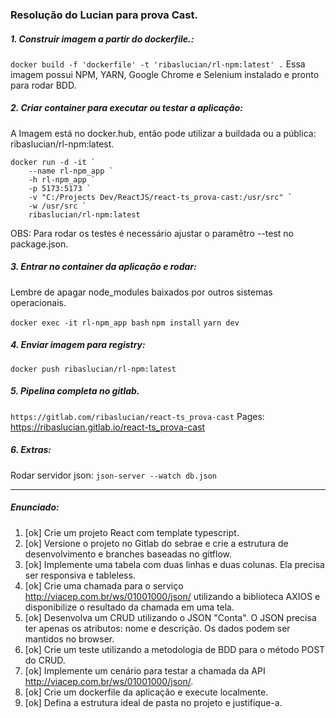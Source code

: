 ### Resolução do Lucian para prova Cast.

##### 1. Construir imagem a partir do dockerfile.:
`docker build -f 'dockerfile' -t 'ribaslucian/rl-npm:latest' .`
Essa imagem possui NPM, YARN, Google Chrome e Selenium instalado e pronto para rodar BDD.

##### 2. Criar container para executar ou testar a aplicação:
A Imagem está no docker.hub, então pode utilizar a buildada ou a pública: ribaslucian/rl-npm:latest.
<pre><code>docker run -d -it `
    --name rl-npm_app `
    -h rl-npm_app `
    -p 5173:5173 `
    -v "C:/Projects Dev/ReactJS/react-ts_prova-cast:/usr/src" `
    -w /usr/src `
    ribaslucian/rl-npm:latest</code></pre>
OBS: Para rodar os testes é necessário ajustar o paramêtro --test no package.json.

##### 3. Entrar no container da aplicação e rodar:
Lembre de apagar node_modules baixados por outros sistemas operacionais.

`docker exec -it rl-npm_app bash`
`npm install`
`yarn dev`

##### 4. Enviar imagem para registry:
`docker push ribaslucian/rl-npm:latest`

##### 5. Pipelina completa no gitlab.
`https://gitlab.com/ribaslucian/react-ts_prova-cast`
Pages: https://ribaslucian.gitlab.io/react-ts_prova-cast

##### 6. Extras:
Rodar servidor json: `json-server --watch db.json`

<hr/>

##### Enunciado:
1. [ok] Crie um projeto React com template typescript.
2. [ok] Versione o projeto no Gitlab do sebrae e crie a estrutura de desenvolvimento e branches baseadas no gitflow.
3. [ok] Implemente uma tabela com duas linhas e duas colunas. Ela precisa ser responsiva e tableless.
4. [ok] Crie uma chamada para o serviço http://viacep.com.br/ws/01001000/json/ utilizando a biblioteca AXIOS e disponibilize o resultado da chamada em uma tela.
5. [ok] Desenvolva um CRUD utilizando o JSON "Conta". O JSON precisa ter apenas os atributos: nome e descrição. Os dados podem ser mantidos no browser.
6. [ok] Crie um teste utilizando a metodologia de BDD para o método POST do CRUD.
7. [ok] Implemente um cenário para testar a chamada da API http://viacep.com.br/ws/01001000/json/.
8. [ok] Crie um dockerfile da aplicação e execute localmente.
9. [ok] Defina a estrutura ideal de pasta no projeto e justifique-a.